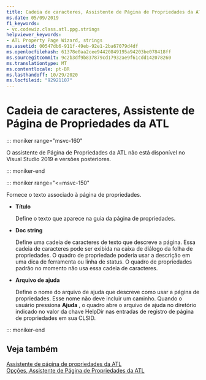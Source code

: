 ```yaml
---
title: Cadeia de caracteres, Assistente de Página de Propriedades da ATL
ms.date: 05/09/2019
f1_keywords:
- vc.codewiz.class.atl.ppg.strings
helpviewer_keywords:
- ATL Property Page Wizard, strings
ms.assetid: 00547db6-911f-49eb-92e1-2ba67079d4df
ms.openlocfilehash: 61378e0aa2cee94420849195a94203be078418ff
ms.sourcegitcommit: 9c2b3df9b837879cd17932ae9f61cdd142078260
ms.translationtype: MT
ms.contentlocale: pt-BR
ms.lasthandoff: 10/29/2020
ms.locfileid: "92921107"
---
```

# <a name="strings-atl-property-page-wizard"></a>Cadeia de caracteres, Assistente de Página de Propriedades da ATL

::: moniker range="msvc-160"

O assistente de Página de Propriedades da ATL não está disponível no Visual Studio 2019 e versões posteriores.

::: moniker-end

::: moniker range="<=msvc-150"

Fornece o texto associado à página de propriedades.

- **Título**

   Define o texto que aparece na guia da página de propriedades.

- **Doc string**

   Define uma cadeia de caracteres de texto que descreve a página. Essa cadeia de caracteres pode ser exibida na caixa de diálogo da folha de propriedades. O quadro de propriedade poderia usar a descrição em uma dica de ferramenta ou linha de status. O quadro de propriedades padrão no momento não usa essa cadeia de caracteres.

- **Arquivo de ajuda**

   Define o nome do arquivo de ajuda que descreve como usar a página de propriedades. Esse nome não deve incluir um caminho. Quando o usuário pressiona **Ajuda** , o quadro abre o arquivo de ajuda no diretório indicado no valor da chave HelpDir nas entradas de registro de página de propriedades em sua CLSID.

::: moniker-end

## <a name="see-also"></a>Veja também

[Assistente de página de propriedades da ATL](../../atl/reference/atl-property-page-wizard.md)<br/>
[Opções, Assistente de Página de Propriedades da ATL](../../atl/reference/options-atl-property-page-wizard.md)

